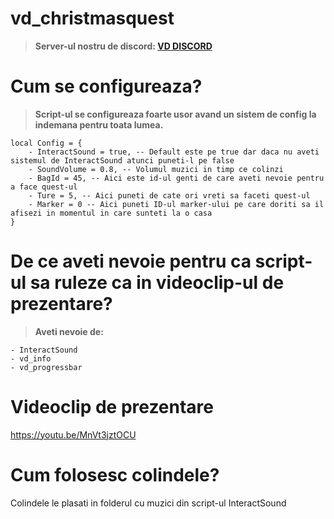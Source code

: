 # vd_christmasquest
> **Server-ul nostru de discord: [VD DISCORD](https://discord.gg/AfqUAJAawC)**
# Cum se configureaza?
> **Script-ul se configureaza foarte usor avand un sistem de config la indemana pentru toata lumea.**<br />
```
local Config = {
    - InteractSound = true, -- Default este pe true dar daca nu aveti sistemul de InteractSound atunci puneti-l pe false
    - SoundVolume = 0.8, -- Volumul muzici in timp ce colinzi
    - BagId = 45, -- Aici este id-ul genti de care aveti nevoie pentru a face quest-ul
    - Ture = 5, -- Aici puneti de cate ori vreti sa faceti quest-ul
    - Marker = 0 -- Aici puneti ID-ul marker-ului pe care doriti sa il afisezi in momentul in care sunteti la o casa
}
```
# De ce aveti nevoie pentru ca script-ul sa ruleze ca in videoclip-ul de prezentare?
> **Aveti nevoie de:** <br />
```
- InteractSound
- vd_info
- vd_progressbar
```
# Videoclip de prezentare
https://youtu.be/MnVt3jztOCU
# Cum folosesc colindele?
Colindele le plasati in folderul cu muzici din script-ul InteractSound
